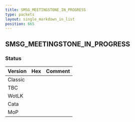 ```yaml
---
title: SMSG_MEETINGSTONE_IN_PROGRESS
type: packets
layout: single_markdown_in_list
position: 665
---
```


## SMSG_MEETINGSTONE_IN_PROGRESS

### Status

Version | Hex | Comment
---------- | ---------- | ---------- 
Classic |  |  
TBC |  |  
WotLK |  |  
Cata |  |  
MoP |  |  